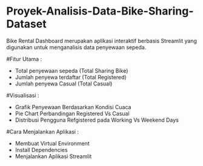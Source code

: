 # Proyek-Analisis-Data-Bike-Sharing-Dataset
Bike Rental Dashboard merupakan aplikasi interaktif berbasis Streamlit yang digunakan untuk menganalisis data penyewaan sepeda. 

#Fitur Utama : 
- Total penyewaan sepeda (Total Sharing Bike)
- Jumlah penyewa terdaftar (Total Registered)
- Jumlah penyewa Casual (Total Casual)

#Visualisasi :
- Grafik Penyewaan Berdasarkan Kondisi Cuaca
- Pie Chart Perbandingan Registered Vs Casual
- Distribusi Pengguna Refgistered pada Working Vs Weekend Days

#Cara Menjalankan Aplikasi : 
- Membuat Virtual Environment
- Install Dependencies
- Menjalankan Aplikasi Streamlit
